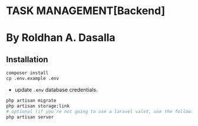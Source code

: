 # TASK MANAGEMENT[Backend] 
# By Roldhan A. Dasalla


## Installation
```sh
composer install
cp .env.example .env
```
- update `.env` database credentials.
```sh
php artisan migrate
php artisan storage:link
# optional (if you`re not going to use a laravel valet, use the following command)
php artisan server
```